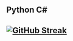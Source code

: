##  Python C#

## [![GitHub Streak](https://streak-stats.demolab.com/?dmgdevGit=DenverCoder1)](https://git.io/streak-stats)

<!--
**dmgdevGit/dmgdevGit** is a ✨ _special_ ✨ repository because its `README.md` (this file) appears on your GitHub profile.

Here are some ideas to get you started:

-->
